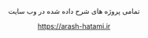 <div dir="rtl" align="center">

تمامی پروژه های شرح داده شده در وب سایت

https://arash-hatami.ir

</div>
